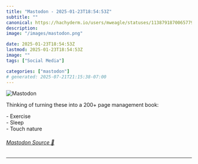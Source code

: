 ```yaml
---
title: "Mastodon - 2025-01-23T18:54:53Z"
subtitle: ""
canonical: https://hachyderm.io/users/mweagle/statuses/113879187006577956
description:
image: "/images/mastodon.png"

date: 2025-01-23T18:54:53Z
lastmod: 2025-01-23T18:54:53Z
image: ""
tags: ["Social Media"]

categories: ["mastodon"]
# generated: 2025-07-21T21:15:38-07:00
---
```

![Mastodon](/images/mastodon.png)

<p>Thinking of turning these into a 200+ page management book:</p><p>- Exercise<br />- Sleep<br />- Touch nature</p>


###### [Mastodon Source 🐘](https://hachyderm.io/@mweagle/113879187006577956)

___
